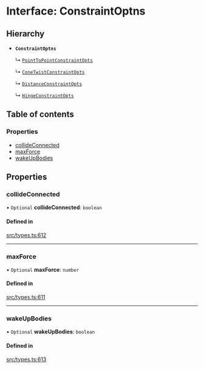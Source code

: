 # Interface: ConstraintOptns

## Hierarchy

- **`ConstraintOptns`**

  ↳ [`PointToPointConstraintOpts`](PointToPointConstraintOpts.md)

  ↳ [`ConeTwistConstraintOpts`](ConeTwistConstraintOpts.md)

  ↳ [`DistanceConstraintOpts`](DistanceConstraintOpts.md)

  ↳ [`HingeConstraintOpts`](HingeConstraintOpts.md)

## Table of contents

### Properties

- [collideConnected](ConstraintOptns.md#collideconnected)
- [maxForce](ConstraintOptns.md#maxforce)
- [wakeUpBodies](ConstraintOptns.md#wakeupbodies)

## Properties

### collideConnected

• `Optional` **collideConnected**: `boolean`

#### Defined in

[src/types.ts:612](https://gitlab.com/rapidajs/rapida/-/blob/7269310/packages/rapida-physics/src/types.ts#L612)

___

### maxForce

• `Optional` **maxForce**: `number`

#### Defined in

[src/types.ts:611](https://gitlab.com/rapidajs/rapida/-/blob/7269310/packages/rapida-physics/src/types.ts#L611)

___

### wakeUpBodies

• `Optional` **wakeUpBodies**: `boolean`

#### Defined in

[src/types.ts:613](https://gitlab.com/rapidajs/rapida/-/blob/7269310/packages/rapida-physics/src/types.ts#L613)
